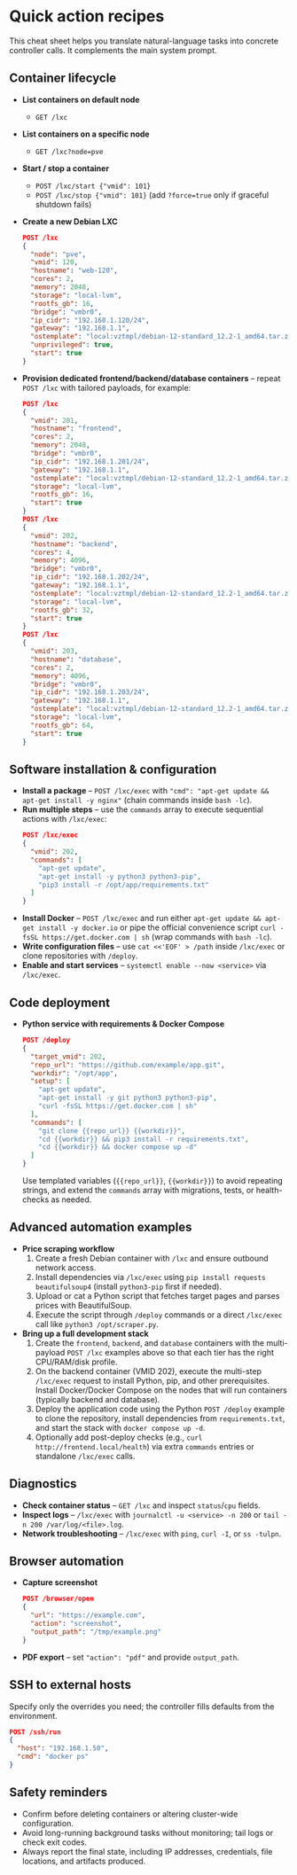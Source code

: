 # Quick action recipes

This cheat sheet helps you translate natural-language tasks into concrete controller calls.  It complements the main system prompt.

## Container lifecycle
- **List containers on default node**
  - `GET /lxc`
- **List containers on a specific node**
  - `GET /lxc?node=pve`
- **Start / stop a container**
  - `POST /lxc/start {"vmid": 101}`
  - `POST /lxc/stop {"vmid": 101}` (add `?force=true` only if graceful shutdown fails)
- **Create a new Debian LXC**
  ```json
  POST /lxc
  {
    "node": "pve",
    "vmid": 120,
    "hostname": "web-120",
    "cores": 2,
    "memory": 2048,
    "storage": "local-lvm",
    "rootfs_gb": 16,
    "bridge": "vmbr0",
    "ip_cidr": "192.168.1.120/24",
    "gateway": "192.168.1.1",
    "ostemplate": "local:vztmpl/debian-12-standard_12.2-1_amd64.tar.zst",
    "unprivileged": true,
    "start": true
  }
  ```

- **Provision dedicated frontend/backend/database containers** – repeat `POST /lxc` with tailored payloads, for example:
  ```json
  POST /lxc
  {
    "vmid": 201,
    "hostname": "frontend",
    "cores": 2,
    "memory": 2048,
    "bridge": "vmbr0",
    "ip_cidr": "192.168.1.201/24",
    "gateway": "192.168.1.1",
    "ostemplate": "local:vztmpl/debian-12-standard_12.2-1_amd64.tar.zst",
    "storage": "local-lvm",
    "rootfs_gb": 16,
    "start": true
  }
  POST /lxc
  {
    "vmid": 202,
    "hostname": "backend",
    "cores": 4,
    "memory": 4096,
    "bridge": "vmbr0",
    "ip_cidr": "192.168.1.202/24",
    "gateway": "192.168.1.1",
    "ostemplate": "local:vztmpl/debian-12-standard_12.2-1_amd64.tar.zst",
    "storage": "local-lvm",
    "rootfs_gb": 32,
    "start": true
  }
  POST /lxc
  {
    "vmid": 203,
    "hostname": "database",
    "cores": 2,
    "memory": 4096,
    "bridge": "vmbr0",
    "ip_cidr": "192.168.1.203/24",
    "gateway": "192.168.1.1",
    "ostemplate": "local:vztmpl/debian-12-standard_12.2-1_amd64.tar.zst",
    "storage": "local-lvm",
    "rootfs_gb": 64,
    "start": true
  }
  ```

## Software installation & configuration
- **Install a package** – `POST /lxc/exec` with `"cmd": "apt-get update && apt-get install -y nginx"` (chain commands inside `bash -lc`).
- **Run multiple steps** – use the `commands` array to execute sequential actions with `/lxc/exec`:
  ```json
  POST /lxc/exec
  {
    "vmid": 202,
    "commands": [
      "apt-get update",
      "apt-get install -y python3 python3-pip",
      "pip3 install -r /opt/app/requirements.txt"
    ]
  }
  ```
- **Install Docker** – `POST /lxc/exec` and run either `apt-get update && apt-get install -y docker.io` or pipe the official convenience script `curl -fsSL https://get.docker.com | sh` (wrap commands with `bash -lc`).
- **Write configuration files** – use `cat <<'EOF' > /path` inside `/lxc/exec` or clone repositories with `/deploy`.
- **Enable and start services** – `systemctl enable --now <service>` via `/lxc/exec`.

## Code deployment
- **Python service with requirements & Docker Compose**
  ```json
  POST /deploy
  {
    "target_vmid": 202,
    "repo_url": "https://github.com/example/app.git",
    "workdir": "/opt/app",
    "setup": [
      "apt-get update",
      "apt-get install -y git python3 python3-pip",
      "curl -fsSL https://get.docker.com | sh"
    ],
    "commands": [
      "git clone {{repo_url}} {{workdir}}",
      "cd {{workdir}} && pip3 install -r requirements.txt",
      "cd {{workdir}} && docker compose up -d"
    ]
  }
  ```
  Use templated variables (`{{repo_url}}`, `{{workdir}}`) to avoid repeating strings, and extend the `commands` array with migrations, tests, or health-checks as needed.

## Advanced automation examples
- **Price scraping workflow**
  1. Create a fresh Debian container with `/lxc` and ensure outbound network access.
  2. Install dependencies via `/lxc/exec` using `pip install requests beautifulsoup4` (install `python3-pip` first if needed).
  3. Upload or cat a Python script that fetches target pages and parses prices with BeautifulSoup.
  4. Execute the script through `/deploy` commands or a direct `/lxc/exec` call like `python3 /opt/scraper.py`.
- **Bring up a full development stack**
  1. Create the `frontend`, `backend`, and `database` containers with the multi-payload `POST /lxc` examples above so that each tier has the right CPU/RAM/disk profile.
  2. On the backend container (VMID 202), execute the multi-step `/lxc/exec` request to install Python, pip, and other prerequisites. Install Docker/Docker Compose on the nodes that will run containers (typically backend and database).
  3. Deploy the application code using the Python `POST /deploy` example to clone the repository, install dependencies from `requirements.txt`, and start the stack with `docker compose up -d`.
  4. Optionally add post-deploy checks (e.g., `curl http://frontend.local/health`) via extra `commands` entries or standalone `/lxc/exec` calls.

## Diagnostics
- **Check container status** – `GET /lxc` and inspect `status`/`cpu` fields.
- **Inspect logs** – `/lxc/exec` with `journalctl -u <service> -n 200` or `tail -n 200 /var/log/<file>.log`.
- **Network troubleshooting** – `/lxc/exec` with `ping`, `curl -I`, or `ss -tulpn`.

## Browser automation
- **Capture screenshot**
  ```json
  POST /browser/open
  {
    "url": "https://example.com",
    "action": "screenshot",
    "output_path": "/tmp/example.png"
  }
  ```
- **PDF export** – set `"action": "pdf"` and provide `output_path`.

## SSH to external hosts
Specify only the overrides you need; the controller fills defaults from the environment.
```json
POST /ssh/run
{
  "host": "192.168.1.50",
  "cmd": "docker ps"
}
```

## Safety reminders
- Confirm before deleting containers or altering cluster-wide configuration.
- Avoid long-running background tasks without monitoring; tail logs or check exit codes.
- Always report the final state, including IP addresses, credentials, file locations, and artifacts produced.

